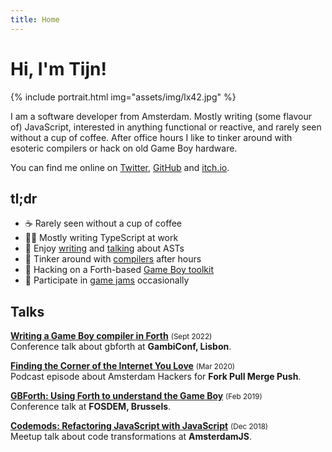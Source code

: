 ```yaml
---
title: Home
---
```


# Hi, I'm Tijn!

{% include portrait.html img="assets/img/lx42.jpg" %}

I am a software developer from Amsterdam. Mostly writing (some flavour of) JavaScript, interested in anything functional or reactive, and rarely seen without a cup of coffee. After office hours I like to tinker around with esoteric compilers or hack on old Game Boy hardware.

You can find me online on [Twitter](https://twitter.com/tijnosaurus), [GitHub](https://github.com/tkers) and [itch.io](https://tkers.itch.io).

## tl;dr

- ☕️ Rarely seen without a cup of coffee
- 👨‍💻 Mostly writing TypeScript at work
- 📣 Enjoy [writing](https://www.reaktor.com/blog/an-introduction-to-codemods) and [talking](https://www.youtube.com/watch?v=xS7UrNPmYX8) about ASTs
- 🔬 Tinker around with [compilers](https://github.com/liphe/delisp) after hours
- 👾 Hacking on a Forth-based [Game Boy toolkit](https://github.com/ams-hackers/gbforth)
- 🌱 Participate in [game jams](https://tkers.itch.io) occasionally

## Talks

**[Writing a Game Boy compiler in Forth](https://www.youtube.com/watch?v=EVJZavbMThs&t=9130s)** <small>(Sept 2022)</small>\
Conference talk about gbforth at **GambiConf, Lisbon**.

**[Finding the Corner of the Internet You Love](https://www.reaktor.com/forkpullmergepush/finding-the-corner-of-the-internet-you-love-with-amsterdam-hackers)** <small>(Mar 2020)</small>\
Podcast episode about Amsterdam Hackers for **Fork Pull Merge Push**.

**[GBForth: Using Forth to understand the Game Boy](https://www.youtube.com/watch?v=g3HNhvW3lI8)** <small>(Feb 2019)</small>\
Conference talk at **FOSDEM, Brussels**.

**[Codemods: Refactoring JavaScript with JavaScript](https://www.youtube.com/watch?v=xS7UrNPmYX8)** <small>(Dec 2018)</small>\
Meetup talk about code transformations at **AmsterdamJS**.
